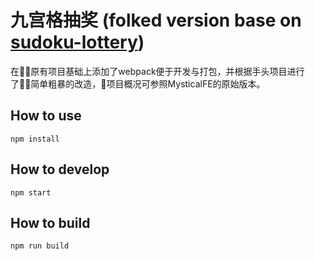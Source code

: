 # 九宫格抽奖 (folked version base on [sudoku-lottery](https://github.com/MysticalFE/sudoku-lottery))

在原有项目基础上添加了webpack便于开发与打包，并根据手头项目进行了简单粗暴的改造，项目概况可参照MysticalFE的原始版本。

## How to use
`npm install`

## How to develop
`npm start`

## How to build
`npm run build`


